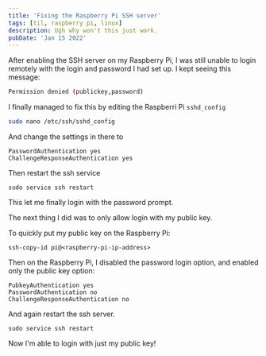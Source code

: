 ```yaml
---
title: 'Fixing the Raspberry Pi SSH server'
tags: [til, raspberry pi, linux]
description: Ugh why won't this just work.
pubDate: 'Jan 15 2022'
---
```


After enabling the SSH server on my Raspberry Pi, I was still unable to login remotely with the login and password I had set up. I kept seeing this message:

```bash
Permission denied (publickey,password)
```

I finally managed to fix this by editing the Raspberri Pi `sshd_config`

```bash
sudo nano /etc/ssh/sshd_config
```

And change the settings in there to

```
PasswordAuthentication yes
ChallengeResponseAuthentication yes
```

Then restart the ssh service

```
sudo service ssh restart
```

This let me finally login with the password prompt.

The next thing I did was to only allow login with my public key.

To quickly put my public key on the Raspberry Pi:

```
ssh-copy-id pi@<raspberry-pi-ip-address>
```

Then on the Raspberry Pi, I disabled the password login option, and enabled only the public key option:

```
PubkeyAuthentication yes
PasswordAuthentication no
ChallengeResponseAuthentication no
```

And again restart the ssh server.

```
sudo service ssh restart
```

Now I'm able to login with just my public key!

